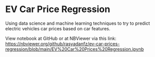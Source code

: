 # EV Car Price Regression
Using data science and machine learning techniques to try to predict electric vehicles car prices based on car features.

View notebook at GitHub or at NBViewer via this link: https://nbviewer.org/github/rasyadanfz/ev-car-prices-regression/blob/main/EV%20Car%20Prices%20Regression.ipynb
